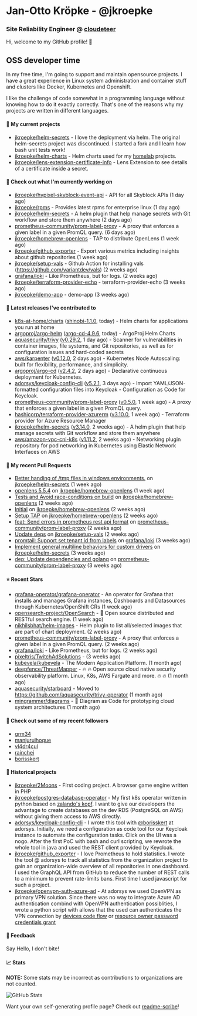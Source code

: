 # Jan-Otto Kröpke - @jkroepke
### Site Reliability Engineer @ [cloudeteer](https://github.com/adorsys)

Hi, welcome to my GitHub profile! 👋

## OSS developer time
In my free time, I'm going to support and maintain opensource projects. I have a great experience in Linux system administration and container stuff and clusters like Docker, Kubernetes and Openshift.

I like the challenge of code somewhat in a programming language without knowing how to do it exactly correctly. That's one of the reasons why my projects are written in different languages.

#### 🌱 My current projects
- [jkroepke/helm-secrets](https://github.com/jkroepke/helm-secrets) - I love the deployment via helm. The original helm-secrets project was discontinued. I started a fork and I learn how bash unit tests work!
- [jkroepke/helm-charts](https://github.com/jkroepke/helm-charts) - Helm charts used for my [homelab](https://github.com/jkroepke/homelab) projects.
- [jkroepke/lens-extension-certificate-info](https://github.com/jkroepke/lens-extension-certificate-info) - Lens Extension to see details of a certificate inside a secret.

#### 👷 Check out what I'm currently working on

- [jkroepke/hypixel-skyblock-event-api](https://github.com/jkroepke/hypixel-skyblock-event-api) - API for all Skyblock APIs (1 day ago)
- [jkroepke/rpms](https://github.com/jkroepke/rpms) - Provides latest rpms for enterprise linux (1 day ago)
- [jkroepke/helm-secrets](https://github.com/jkroepke/helm-secrets) - A helm plugin that help manage secrets with Git workflow and store them anywhere (2 days ago)
- [prometheus-community/prom-label-proxy](https://github.com/prometheus-community/prom-label-proxy) - A proxy that enforces a given label in a given PromQL query. (6 days ago)
- [jkroepke/homebrew-openlens](https://github.com/jkroepke/homebrew-openlens) - TAP to distribute OpenLens (1 week ago)
- [jkroepke/github_exporter](https://github.com/jkroepke/github_exporter) - Export various metrics including insights about github repositories (1 week ago)
- [jkroepke/setup-vals](https://github.com/jkroepke/setup-vals) - Github Action for installing vals (https://github.com/variantdev/vals) (2 weeks ago)
- [grafana/loki](https://github.com/grafana/loki) - Like Prometheus, but for logs. (2 weeks ago)
- [jkroepke/terraform-provider-echo](https://github.com/jkroepke/terraform-provider-echo) - terraform-provider-echo (3 weeks ago)
- [jkroepke/demo-app](https://github.com/jkroepke/demo-app) - demo-app (3 weeks ago)

#### 🔭 Latest releases I've contributed to

- [k8s-at-home/charts](https://github.com/k8s-at-home/charts) ([shinobi-1.1.0](https://github.com/k8s-at-home/charts/releases/tag/shinobi-1.1.0), today) - Helm charts for applications you run at home
- [argoproj/argo-helm](https://github.com/argoproj/argo-helm) ([argo-cd-4.9.6](https://github.com/argoproj/argo-helm/releases/tag/argo-cd-4.9.6), today) - ArgoProj Helm Charts
- [aquasecurity/trivy](https://github.com/aquasecurity/trivy) ([v0.29.2](https://github.com/aquasecurity/trivy/releases/tag/v0.29.2), 1 day ago) - Scanner for vulnerabilities in container images, file systems, and Git repositories, as well as for configuration issues and hard-coded secrets
- [aws/karpenter](https://github.com/aws/karpenter) ([v0.12.0](https://github.com/aws/karpenter/releases/tag/v0.12.0), 2 days ago) - Kubernetes Node Autoscaling: built for flexibility, performance, and simplicity.
- [argoproj/argo-cd](https://github.com/argoproj/argo-cd) ([v2.4.2](https://github.com/argoproj/argo-cd/releases/tag/v2.4.2), 2 days ago) - Declarative continuous deployment for Kubernetes.
- [adorsys/keycloak-config-cli](https://github.com/adorsys/keycloak-config-cli) ([v5.2.1](https://github.com/adorsys/keycloak-config-cli/releases/tag/v5.2.1), 3 days ago) - Import YAML/JSON-formatted configuration files into Keycloak - Configuration as Code for Keycloak.
- [prometheus-community/prom-label-proxy](https://github.com/prometheus-community/prom-label-proxy) ([v0.5.0](https://github.com/prometheus-community/prom-label-proxy/releases/tag/v0.5.0), 1 week ago) - A proxy that enforces a given label in a given PromQL query.
- [hashicorp/terraform-provider-azurerm](https://github.com/hashicorp/terraform-provider-azurerm) ([v3.10.0](https://github.com/hashicorp/terraform-provider-azurerm/releases/tag/v3.10.0), 1 week ago) - Terraform provider for Azure Resource Manager
- [jkroepke/helm-secrets](https://github.com/jkroepke/helm-secrets) ([v3.14.0](https://github.com/jkroepke/helm-secrets/releases/tag/v3.14.0), 2 weeks ago) - A helm plugin that help manage secrets with Git workflow and store them anywhere
- [aws/amazon-vpc-cni-k8s](https://github.com/aws/amazon-vpc-cni-k8s) ([v1.11.2](https://github.com/aws/amazon-vpc-cni-k8s/releases/tag/v1.11.2), 2 weeks ago) - Networking plugin repository for pod networking in Kubernetes using Elastic Network Interfaces on AWS

#### 🔨 My recent Pull Requests

- [Better handing of /tmp files in windows environments.](https://github.com/jkroepke/helm-secrets/pull/232) on [jkroepke/helm-secrets](https://github.com/jkroepke/helm-secrets) (1 week ago)
- [openlens 5.5.4](https://github.com/jkroepke/homebrew-openlens/pull/5) on [jkroepke/homebrew-openlens](https://github.com/jkroepke/homebrew-openlens) (1 week ago)
- [Tests and Avoid race-conditions on build](https://github.com/jkroepke/homebrew-openlens/pull/4) on [jkroepke/homebrew-openlens](https://github.com/jkroepke/homebrew-openlens) (2 weeks ago)
- [Initial](https://github.com/jkroepke/homebrew-openlens/pull/3) on [jkroepke/homebrew-openlens](https://github.com/jkroepke/homebrew-openlens) (2 weeks ago)
- [Setup TAP](https://github.com/jkroepke/homebrew-openlens/pull/1) on [jkroepke/homebrew-openlens](https://github.com/jkroepke/homebrew-openlens) (2 weeks ago)
- [feat: Send errors in prometheus rest api format](https://github.com/prometheus-community/prom-label-proxy/pull/108) on [prometheus-community/prom-label-proxy](https://github.com/prometheus-community/prom-label-proxy) (2 weeks ago)
- [Update deps](https://github.com/jkroepke/setup-vals/pull/29) on [jkroepke/setup-vals](https://github.com/jkroepke/setup-vals) (2 weeks ago)
- [promtail: Support set tenant id from labels](https://github.com/grafana/loki/pull/6290) on [grafana/loki](https://github.com/grafana/loki) (3 weeks ago)
- [Implement general multiline behaviors for custom drivers](https://github.com/jkroepke/helm-secrets/pull/230) on [jkroepke/helm-secrets](https://github.com/jkroepke/helm-secrets) (3 weeks ago)
- [dep: Update dependencies and golang](https://github.com/prometheus-community/prom-label-proxy/pull/107) on [prometheus-community/prom-label-proxy](https://github.com/prometheus-community/prom-label-proxy) (3 weeks ago)

#### ⭐ Recent Stars

- [grafana-operator/grafana-operator](https://github.com/grafana-operator/grafana-operator) - An operator for Grafana that installs and manages Grafana instances, Dashboards and Datasources through Kubernetes/OpenShift CRs (1 week ago)
- [opensearch-project/OpenSearch](https://github.com/opensearch-project/OpenSearch) - 🔎 Open source distributed and RESTful search engine. (1 week ago)
- [nikhilsbhat/helm-images](https://github.com/nikhilsbhat/helm-images) - Helm plugin to list all/selected images that are part of chart deployment. (2 weeks ago)
- [prometheus-community/prom-label-proxy](https://github.com/prometheus-community/prom-label-proxy) - A proxy that enforces a given label in a given PromQL query. (2 weeks ago)
- [grafana/loki](https://github.com/grafana/loki) - Like Prometheus, but for logs. (2 weeks ago)
- [pixeltris/TwitchAdSolutions](https://github.com/pixeltris/TwitchAdSolutions) -  (3 weeks ago)
- [kubevela/kubevela](https://github.com/kubevela/kubevela) - The Modern Application Platform. (1 month ago)
- [deepfence/ThreatMapper](https://github.com/deepfence/ThreatMapper) - 🔥 🔥   Open source cloud native security observability platform. Linux, K8s, AWS Fargate and more. 🔥 🔥   (1 month ago)
- [aquasecurity/starboard](https://github.com/aquasecurity/starboard) - Moved to https://github.com/aquasecurity/trivy-operator (1 month ago)
- [mingrammer/diagrams](https://github.com/mingrammer/diagrams) - :art: Diagram as Code for prototyping cloud system architectures (1 month ago)

#### 👯 Check out some of my recent followers

- [grm34](https://github.com/grm34)
- [manjurulhoque](https://github.com/manjurulhoque)
- [vl4dr4cul](https://github.com/vl4dr4cul)
- [rainchei](https://github.com/rainchei)
- [borisskert](https://github.com/borisskert)

#### 📜 Historical projects
- [jkroepke/2Moons](https://github.com/jkroepke/2Moons) - First coding project. A browser game engine written in PHP
- [jkroepke/postgres-database-operator](https://github.com/jkroepke/postgres-database-operator) - My first k8s operator written in python based on [zalando's kopf](https://github.com/zalando-incubator/kopf). I want to give our developers the advantage to create databases on the dev RDS (PostgreSQL on AWS) without giving them access to AWS directly.
- [adorsys/keycloak-config-cli](https://github.com/adorsys/keycloak-config-cli) - I wrote this tool with [@borisskert](https://github.com/borisskert) at adorsys. Initially, we need a configuration as code tool for our Keycloak instance to automate the configuration tasks. Click on the UI was a nogo. After the first PoC with bash and curl scripting, we rewrote the whole tool in java and used the REST client provided by Keycloak.
- [jkroepke/github_exporter](https://github.com/jkroepke/github_exporter) - I love Prometheus to hold statistics. I wrote the tool @ adorsys to track all statistics from the organization project to gain an organization-wide overview of all repositories in one dashboard. I used the GraphQL API from GitHub to reduce the number of REST calls to a minimum to prevent rate-limits bans. First time I used javascript for such a project.
- [jkroepke/openvpn-auth-azure-ad](https://github.com/jkroepke/openvpn-auth-azure-ad) - At adorsys we used OpenVPN as primary VPN solution. Since there was no way to integrate Azure AD authentication combind with OpenVPN authentication possiblities, I wrote a python script with allows that the used can authenticates the VPN connection by [devices code flow](https://docs.microsoft.com/en-us/azure/active-directory/develop/v2-oauth2-device-code) or [resource owner password credentials grant](https://docs.microsoft.com/en-us/azure/active-directory/develop/v2-oauth-ropc)

#### 💬 Feedback

Say Hello, I don't bite!

#### 📈 Stats

**NOTE:** Some stats may be incorrect as contributions to organizations
are not counted.

![GitHub Stats](https://github-readme-stats.vercel.app/api?username=jkroepke&count_private=false&theme=tokyonight&show_icons=true)

Want your own self-generating profile page? Check out [readme-scribe](https://github.com/muesli/readme-scribe)!
